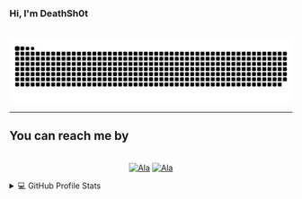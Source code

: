 ### Hi, I'm DeathSh0t

<div align="center">
<h1 align="center"></h1>
</div>

<div align="center">
  <a href="https://github.com/deathsh0ot">
  <img  src="https://github.com/Platane/snk/raw/output/github-contribution-grid-snake.svg"
       alt="snake" /></a>
</div>

-----
<div>
<h2>You can reach me by</h2>
  <p align="center">
    <br/>
    <a href="https://www.linkedin.com/in/alahamadi/" target="blank"><img align="center"
       src="https://img.shields.io/badge/linkedin-%231DA1F2.svg?style=for-the-badge&logo=linkedin&logoColor=white"
       alt="Ala" height="30"/></a>
    <a href="mailto:alahmz638@gmail.com" target="blank"><img align="center"
       src="https://img.shields.io/badge/gmail-EA4335.svg?style=for-the-badge&logo=gmail&logoColor=white"
       alt="Ala" height="30"/></a>
  </p>

<details> 
  <summary>💻 GitHub Profile Stats</summary>
  <div>
  <samp>
    <h2 align="center"> Github stats </h2>
      <br/>
    <details open>
  <summary><h3>Languages</h3></summary>
            <p align="center">
        <a href="https://github.com/deathsh0ot/">
          <img src="https://github-readme-stats.vercel.app/api/top-langs/?username=deathsh0ot&langs_count=6&theme=gruvbox&layout=compact&hide_border=true"
          alt="deathsh0ot :: overall Top Langs " /></a>
      </p>
        <p align="center">
          <a href="https://github.com/deathsh0ot/">
          <img width="45%" src="https://github-profile-summary-cards.vercel.app/api/cards/repos-per-language?username=deathsh0ot&theme=gruvbox&layout=compact&hide_border=true"
          alt="deathsh0ot :: Top Langs by repo" />
          <img width="45%" src="https://github-profile-summary-cards.vercel.app/api/cards/most-commit-language?username=deathsh0ot&theme=gruvbox&layout=compact&hide_border=true"
          alt="deathsh0ot :: Top Langs by commit" />
          </a>
        </p>
</details>
    <details open>
  <summary><h3>stasistic</h3></summary>
        <p align="center">
          <a href="https://github.com/deathsh0ot/">
          <img width="49.5%" src="https://github-readme-stats.vercel.app/api?username=deathsh0ot&show_icons=true&theme=gruvbox&hide_border=true" />
          <img width="49.5%" src="https://github-readme-streak-stats.herokuapp.com/?user=deathsh0ot&theme=gruvbox&hide_border=true" />
          </a>
       </p>
     <br>
     </samp>
  </div>    
</details>


  
<!--
**deathsh0ot/deathsh0ot** is a ✨ _special_ ✨ repository because its `README.md` (this file) appears on your GitHub profile.

Here are some ideas to get you started:

- 🔭 I’m currently working on ...
- 🌱 I’m currently learning ...
- 👯 I’m looking to collaborate on ...
- 🤔 I’m looking for help with ...
- 💬 Ask me about ...
- 📫 How to reach me: ...
- 😄 Pronouns: ...
- ⚡ Fun fact: ...
-->
